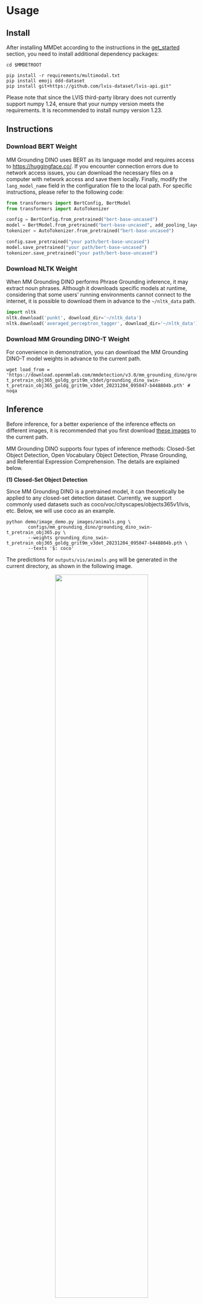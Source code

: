 # Usage

## Install

After installing MMDet according to the instructions in the [get_started](../../docs/zh_cn/get_started.md) section, you need to install additional dependency packages:

```shell
cd $MMDETROOT

pip install -r requirements/multimodal.txt
pip install emoji ddd-dataset
pip install git+https://github.com/lvis-dataset/lvis-api.git"
```

Please note that since the LVIS third-party library does not currently support numpy 1.24, ensure that your numpy version meets the requirements. It is recommended to install numpy version 1.23.

## Instructions

### Download BERT Weight

MM Grounding DINO uses BERT as its language model and requires access to https://huggingface.co/. If you encounter connection errors due to network access issues, you can download the necessary files on a computer with network access and save them locally. Finally, modify the `lang_model_name` field in the configuration file to the local path. For specific instructions, please refer to the following code:

```python
from transformers import BertConfig, BertModel
from transformers import AutoTokenizer

config = BertConfig.from_pretrained("bert-base-uncased")
model = BertModel.from_pretrained("bert-base-uncased", add_pooling_layer=False, config=config)
tokenizer = AutoTokenizer.from_pretrained("bert-base-uncased")

config.save_pretrained("your path/bert-base-uncased")
model.save_pretrained("your path/bert-base-uncased")
tokenizer.save_pretrained("your path/bert-base-uncased")
```

### Download NLTK Weight

When MM Grounding DINO performs Phrase Grounding inference, it may extract noun phrases. Although it downloads specific models at runtime, considering that some users' running environments cannot connect to the internet, it is possible to download them in advance to the `~/nltk_data` path.

```python
import nltk
nltk.download('punkt', download_dir='~/nltk_data')
nltk.download('averaged_perceptron_tagger', download_dir='~/nltk_data')
```

### Download MM Grounding DINO-T Weight

For convenience in demonstration, you can download the MM Grounding DINO-T model weights in advance to the current path.

```shell
wget load_from = 'https://download.openmmlab.com/mmdetection/v3.0/mm_grounding_dino/grounding_dino_swin-t_pretrain_obj365_goldg_grit9m_v3det/grounding_dino_swin-t_pretrain_obj365_goldg_grit9m_v3det_20231204_095047-b448804b.pth' # noqa
```

## Inference

Before inference, for a better experience of the inference effects on different images, it is recommended that you first download [these images](https://github.com/microsoft/X-Decoder/tree/main/inference_demo/images) to the current path.

MM Grounding DINO supports four types of inference methods: Closed-Set Object Detection, Open Vocabulary Object Detection, Phrase Grounding, and Referential Expression Comprehension. The details are explained below.

**(1) Closed-Set Object Detection**

Since MM Grounding DINO is a pretrained model, it can theoretically be applied to any closed-set detection dataset. Currently, we support commonly used datasets such as coco/voc/cityscapes/objects365v1/lvis, etc. Below, we will use coco as an example.

```shell
python demo/image_demo.py images/animals.png \
        configs/mm_grounding_dino/grounding_dino_swin-t_pretrain_obj365.py \
        --weights grounding_dino_swin-t_pretrain_obj365_goldg_grit9m_v3det_20231204_095047-b448804b.pth \
        --texts '$: coco'
```

The predictions for `outputs/vis/animals.png` will be generated in the current directory, as shown in the following image.

<div align=center>
<img src="https://github.com/open-mmlab/mmdetection/assets/17425982/1659211c-c117-4097-a659-84ab26efa2d3" width="70%"/>
</div>

Since ostrich is not one of the 80 classes in COCO, it will not be detected.

It's important to note that Objects365v1 and LVIS have a large number of categories. If you try to input all category names directly into the network, it may exceed 256 tokens, leading to poor model predictions. In such cases, you can use the `--chunked-size` parameter to perform chunked predictions. However, please be aware that chunked predictions may take longer to complete due to the large number of categories.

```shell
python demo/image_demo.py images/animals.png \
        configs/mm_grounding_dino/grounding_dino_swin-t_pretrain_obj365.py \
        --weights grounding_dino_swin-t_pretrain_obj365_goldg_grit9m_v3det_20231204_095047-b448804b.pth \
        --texts '$: lvis'  --chunked-size 70 \
        --palette random
```

<div align=center>
<img src="https://github.com/open-mmlab/mmdetection/assets/17425982/93554cf5-a1c5-4318-8e16-615cd2270fb6" width="70%"/>
</div>

Different `--chunked-size` values can lead to different prediction results. You can experiment with different chunked sizes to find the one that works best for your specific task and dataset.

**(2) Open Vocabulary Object Detection**

Open vocabulary object detection refers to the ability to input arbitrary class names during inference.

```shell
python demo/image_demo.py images/animals.png \
        configs/mm_grounding_dino/grounding_dino_swin-t_pretrain_obj365.py \
        --weights grounding_dino_swin-t_pretrain_obj365_goldg_grit9m_v3det_20231204_095047-b448804b.pth \
        --texts 'zebra. giraffe' -c
```

<div align=center>
<img src="https://github.com/open-mmlab/mmdetection/assets/17425982/75e4a81f-4644-4306-8f66-60e684ac32db" width="70%"/>
</div>

**(3) Phrase Grounding**

Phrase Grounding refers to the process where a user inputs a natural language description, and the model automatically detects the corresponding bounding boxes for the mentioned noun phrases. It can be used in two ways:

1. Automatically extracting noun phrases using the NLTK library and then performing detection.

```shell
python demo/image_demo.py images/apples.jpg \
        configs/mm_grounding_dino/grounding_dino_swin-t_pretrain_obj365.py \
        --weights grounding_dino_swin-t_pretrain_obj365_goldg_grit9m_v3det_20231204_095047-b448804b.pth \
        --texts 'There are many apples here.'
```

<div align=center>
<img src="https://github.com/open-mmlab/mmdetection/assets/17425982/7c5839d2-3266-49e1-8be6-012f258d710b" width="70%"/>
</div>

The program will automatically split `many apples` as a noun phrase and then detect the corresponding objects. Different input descriptions can have a significant impact on the prediction results.

2. Users can manually specify which parts of the sentence are noun phrases to avoid errors in NLTK extraction.

```shell
python demo/image_demo.py images/fruit.jpg \
        configs/mm_grounding_dino/grounding_dino_swin-t_pretrain_obj365.py \
        --weights grounding_dino_swin-t_pretrain_obj365_goldg_grit9m_v3det_20231204_095047-b448804b.pth \
        --texts 'The picture contains watermelon, flower, and a white bottle.' \
        --tokens-positive "[[[21,31]], [[45,59]]]"  --pred-score-thr 0.12
```

The noun phrase corresponding to positions 21-31 is `watermelon`, and the noun phrase corresponding to positions 45-59 is `a white bottle`.

<div align=center>
<img src="https://github.com/open-mmlab/mmdetection/assets/17425982/15080faf-048d-4201-a126-a9c773580f5e" width="70%"/>
</div>

**(4) Referential Expression Comprehension**

Referential expression understanding refers to the model automatically comprehending the referential expressions involved in a user's language description without the need for noun phrase extraction.

```shell
python demo/image_demo.py images/apples.jpg \
        configs/mm_grounding_dino/grounding_dino_swin-t_pretrain_obj365.py \
        --weights grounding_dino_swin-t_pretrain_obj365_goldg_grit9m_v3det_20231204_095047-b448804b.pth \
        --texts 'red apple.' \
        --tokens-positive -1
```

<div align=center>
<img src="https://github.com/open-mmlab/mmdetection/assets/17425982/40b970c3-60cd-4c78-a2cb-2c41b0442932" width="70%"/>
</div>

## Evaluation

Our provided evaluation scripts are unified, and you only need to prepare the data in advance and then run the relevant configuration.

(1) Zero-Shot COCO2017 val

```shell
# single GPU
python tools/test.py configs/mm_grounding_dino/grounding_dino_swin-t_pretrain_obj365.py \
        grounding_dino_swin-t_pretrain_obj365_goldg_grit9m_v3det_20231204_095047-b448804b.pth

# 8 GPUs
./tools/dist_test.sh configs/mm_grounding_dino/grounding_dino_swin-t_pretrain_obj365.py \
        grounding_dino_swin-t_pretrain_obj365_goldg_grit9m_v3det_20231204_095047-b448804b.pth 8
```

(2) Zero-Shot ODinW13

```shell
# single GPU
python tools/test.py configs/mm_grounding_dino/odinw/grounding_dino_swin-t_pretrain_odinw13.py \
        grounding_dino_swin-t_pretrain_obj365_goldg_grit9m_v3det_20231204_095047-b448804b.pth

# 8 GPUs
./tools/dist_test.sh configs/mm_grounding_dino/odinw/grounding_dino_swin-t_pretrain_odinw13.py \
        grounding_dino_swin-t_pretrain_obj365_goldg_grit9m_v3det_20231204_095047-b448804b.pth 8
```

## Visualization of Evaluation Results

For the convenience of visualizing and analyzing model prediction results, we provide support for visualizing evaluation dataset prediction results. Taking referential expression understanding as an example, the usage is as follows:

```shell
python tools/test.py configs/mm_grounding_dino/refcoco/grounding_dino_swin-t_pretrain_zeroshot_refexp \
        grounding_dino_swin-t_pretrain_obj365_goldg_grit9m_v3det_20231204_095047-b448804b.pth --work-dir refcoco_result --show-dir save_path
```

During the inference process, it will save the visualization results to the `refcoco_result/{current_timestamp}/save_path` directory. For other evaluation dataset visualizations, you only need to replace the configuration file.

Here are some visualization results for various datasets. The left image represents the Ground Truth (GT). The right image represents the Predicted Result.

1. COCO2017 val Results：

<div align=center>
<img src="https://github.com/open-mmlab/mmdetection/assets/17425982/3a0fa894-c0a5-4c1f-bdf0-1c6fd17abafa" width="70%"/>
</div>

2. Flickr30k Entities Results：

<div align=center>
<img src="https://github.com/open-mmlab/mmdetection/assets/17425982/e9f2667f-9dca-464b-b995-599aa2731b34" width="70%"/>
</div>

3. DOD Results：

<div align=center>
<img src="https://github.com/open-mmlab/mmdetection/assets/17425982/c71a306b-1055-4344-ba1d-ae4c57f2cb2f" width="70%"/>
</div>

4. RefCOCO val Results：

<div align=center>
<img src="https://github.com/open-mmlab/mmdetection/assets/17425982/b175959d-d788-4b5e-8b11-e8e34753457f" width="70%"/>
</div>

5. RefCOCO testA Results：

<div align=center>
<img src="https://github.com/open-mmlab/mmdetection/assets/17425982/c087f889-f96c-4355-8a15-7dc2738b4223" width="70%"/>
</div>

6. gRefCOCO val Results：

<div align=center>
<img src="https://github.com/open-mmlab/mmdetection/assets/17425982/96c2e783-17da-462e-a7cf-937555e26c90" width="70%"/>
</div>

## Training

If you want to reproduce our results, you can train the model by using the following command after preparing the dataset:

```shell
# Training on a single machine with 8 GPUs for obj365v1 dataset
./tools/dist_train.sh configs/mm_grounding_dino/grounding_dino_swin-t_pretrain_obj365.py 8
# Training on a single machine with 8 GPUs for datasets like obj365v1, goldg, grit, v3det, and other datasets is similar.
./tools/dist_train.sh configs/mm_grounding_dino/grounding_dino_swin-t_pretrain_obj365_goldg_grit9m_v3det.py 8
```

For multi-machine training, please refer to [train.md](../../docs/zh_cn/user_guides/train.md). The MM-Grounding-DINO T model is designed to work with 32 GPUs (specifically, 3090Ti GPUs). If your total batch size is not 32x4=128, you will need to manually adjust the learning rate accordingly.

### Pretraining Custom Format Explanation

In order to standardize the pretraining formats for different datasets, we refer to the format design proposed by [Open-GroundingDino](https://github.com/longzw1997/Open-GroundingDino). Specifically, it is divided into two formats.

**(1) Object Detection Format (OD)**

```text
{"filename": "obj365_train_000000734304.jpg",
 "height": 512,
 "width": 769,
 "detection": {
    "instances": [
          {"bbox": [109.4768676992, 346.0190429696, 135.1918335098, 365.3641967616], "label": 2, "category": "chair"},
          {"bbox": [58.612365705900004, 323.2281494016, 242.6005859067, 451.4166870016], "label": 8, "category": "car"}
                ]
      }
}
```

The numerical values corresponding to labels in the label dictionary should match the respective label_map. Each item in the instances list corresponds to a bounding box (in the format x1y1x2y2).

**(2) Phrase Grounding Format (VG)**

```text
{"filename": "2405116.jpg",
 "height": 375,
 "width": 500,
 "grounding":
     {"caption": "Two surfers walking down the shore. sand on the beach.",
      "regions": [
            {"bbox": [206, 156, 282, 248], "phrase": "Two surfers", "tokens_positive": [[0, 3], [4, 11]]},
            {"bbox": [303, 338, 443, 343], "phrase": "sand", "tokens_positive": [[36, 40]]},
            {"bbox": [[327, 223, 421, 282], [300, 200, 400, 210]], "phrase": "beach", "tokens_positive": [[48, 53]]}
               ]
      }
```

The `tokens_positive` field indicates the character positions of the current phrase within the caption.

## Example of Fine-tuning Custom Dataset

In order to facilitate downstream fine-tuning on custom datasets, we have provided a fine-tuning example using the simple "cat" dataset as an illustration.

### 1 Data Preparation

```shell
cd train_mmdet
wget https://download.openmmlab.com/mmyolo/data/cat_dataset.zip
unzip cat_dataset.zip -d data/cat/
```

The "cat" dataset is a single-category dataset consisting of 144 images, already converted to the COCO format.

<div align=center>
<img src="https://user-images.githubusercontent.com/25873202/205423220-c4b8f2fd-22ba-4937-8e47-1b3f6a8facd8.png" alt="cat dataset"/>
</div>

### 2 Configuration Preparation

Due to the simplicity and small size of the "cat" dataset, we trained it for 20 epochs using 8 GPUs, with corresponding learning rate scaling. We did not train the language model, only the visual model.

Detailed configuration information can be found in [grounding_dino_swin-t_finetune_8xb4_20e_cat](grounding_dino_swin-t_finetune_8xb4_20e_cat.py).

### 3 Visualization and Evaluation of Zero-Shot Results

Due to MM Grounding DINO being an open-set detection model, you can perform detection and evaluation even if it was not trained on the cat dataset.

Visualization of a single image:

```shell
cd train_mmdet
python demo/image_demo.py data/cat/images/IMG_20211205_120756.jpg configs/mm_grounding_dino/grounding_dino_swin-t_finetune_8xb4_20e_cat.py --weights grounding_dino_swin-t_pretrain_obj365_goldg_grit9m_v3det_20231204_095047-b448804b.pth --texts cat.
```

Evaluation results of Zero-shot on test dataset：

```shell
python tools/test.py configs/mm_grounding_dino/grounding_dino_swin-t_finetune_8xb4_20e_cat.py grounding_dino_swin-t_pretrain_obj365_goldg_grit9m_v3det_20231204_095047-b448804b.pth
```

```text
 Average Precision  (AP) @[ IoU=0.50:0.95 | area=   all | maxDets=100 ] = 0.881
 Average Precision  (AP) @[ IoU=0.50      | area=   all | maxDets=1000 ] = 1.000
 Average Precision  (AP) @[ IoU=0.75      | area=   all | maxDets=1000 ] = 0.929
 Average Precision  (AP) @[ IoU=0.50:0.95 | area= small | maxDets=1000 ] = -1.000
 Average Precision  (AP) @[ IoU=0.50:0.95 | area=medium | maxDets=1000 ] = -1.000
 Average Precision  (AP) @[ IoU=0.50:0.95 | area= large | maxDets=1000 ] = 0.881
 Average Recall     (AR) @[ IoU=0.50:0.95 | area=   all | maxDets=100 ] = 0.913
 Average Recall     (AR) @[ IoU=0.50:0.95 | area=   all | maxDets=300 ] = 0.913
 Average Recall     (AR) @[ IoU=0.50:0.95 | area=   all | maxDets=1000 ] = 0.913
 Average Recall     (AR) @[ IoU=0.50:0.95 | area= small | maxDets=1000 ] = -1.000
 Average Recall     (AR) @[ IoU=0.50:0.95 | area=medium | maxDets=1000 ] = -1.000
 Average Recall     (AR) @[ IoU=0.50:0.95 | area= large | maxDets=1000 ] = 0.913
```

### 4 Fine-tuning

```shell
./tools/dist_train.sh configs/mm_grounding_dino/grounding_dino_swin-t_finetune_8xb4_20e_cat.py 8 --work-dir cat_work_dir
```

The model will save the best-performing checkpoint. It achieved its best performance at the 16th epoch, with the following results:

```text
 Average Precision  (AP) @[ IoU=0.50:0.95 | area=   all | maxDets=100 ] = 0.901
 Average Precision  (AP) @[ IoU=0.50      | area=   all | maxDets=1000 ] = 1.000
 Average Precision  (AP) @[ IoU=0.75      | area=   all | maxDets=1000 ] = 0.930
 Average Precision  (AP) @[ IoU=0.50:0.95 | area= small | maxDets=1000 ] = -1.000
 Average Precision  (AP) @[ IoU=0.50:0.95 | area=medium | maxDets=1000 ] = -1.000
 Average Precision  (AP) @[ IoU=0.50:0.95 | area= large | maxDets=1000 ] = 0.901
 Average Recall     (AR) @[ IoU=0.50:0.95 | area=   all | maxDets=100 ] = 0.967
 Average Recall     (AR) @[ IoU=0.50:0.95 | area=   all | maxDets=300 ] = 0.967
 Average Recall     (AR) @[ IoU=0.50:0.95 | area=   all | maxDets=1000 ] = 0.967
 Average Recall     (AR) @[ IoU=0.50:0.95 | area= small | maxDets=1000 ] = -1.000
 Average Recall     (AR) @[ IoU=0.50:0.95 | area=medium | maxDets=1000 ] = -1.000
 Average Recall     (AR) @[ IoU=0.50:0.95 | area= large | maxDets=1000 ] = 0.967
```

We can observe that after fine-tuning, the training performance on the cat dataset improved from 88.1 to 90.1. However, due to the small dataset size, the evaluation metrics show some fluctuations.

## Iterative Generation and Optimization Pipeline of Model Self-training Pseduo Label

To facilitate users in creating their own datasets from scratch or those who want to leverage the model's inference capabilities for iterative pseudo-label generation and optimization, continuously modifying pseudo-labels to improve model performance, we have provided relevant pipelines.

Since we have defined two data formats, we will provide separate explanations for demonstration purposes.

### 1 Object Detection Format

Here, we continue to use the aforementioned cat dataset as an example. Let's assume that we currently have a series of images and predefined categories but no annotations.

1. Generate initial `odvg` format file

```python
import os
import cv2
import json
import jsonlines

data_root = 'data/cat'
images_path = os.path.join(data_root, 'images')
out_path = os.path.join(data_root, 'cat_train_od.json')
metas = []
for files in os.listdir(images_path):
    img = cv2.imread(os.path.join(images_path, files))
    height, width, _ = img.shape
    metas.append({"filename": files, "height": height, "width": width})

with jsonlines.open(out_path, mode='w') as writer:
    writer.write_all(metas)

# 生成 label_map.json，由于只有一个类别，所以只需要写一个 cat 即可
label_map_path = os.path.join(data_root, 'cat_label_map.json')
with open(label_map_path, 'w') as f:
    json.dump({'0': 'cat'}, f)
```

Two files, `cat_train_od.json` and `cat_label_map.json`, will be generated in the `data/cat` directory.

2. Inference with pre-trained model and save the results

We provide a readily usable [configuration](grounding_dino_swin-t_pretrain_pseudo-labeling_cat.py). If you are using a different dataset, you can refer to this configuration for modifications.

```shell
python tools/test.py configs/mm_grounding_dino/grounding_dino_swin-t_pretrain_pseudo-labeling_cat.py \
    grounding_dino_swin-t_pretrain_obj365_goldg_grit9m_v3det_20231204_095047-b448804b.pth
```

A new file `cat_train_od_v1.json` will be generated in the `data/cat` directory. You can manually open it to confirm or use the provided [script](../../tools/analysis_tools/browse_grounding_raw.py) to visualize the results.

```shell
python tools/analysis_tools/browse_grounding_raw.py data/cat/ cat_train_od_v1.json images --label-map-file cat_label_map.json -o your_output_dir --not-show
```

The visualization results will be generated in the `your_output_dir` directory.

3. Continue training to boost performance

After obtaining pseudo-labels, you can mix them with some pre-training data for further pre-training to improve the model's performance on the current dataset. Then, you can repeat step 2 to obtain more accurate pseudo-labels, and continue this iterative process.

### 2 Phrase Grounding Format

1. Generate initial `odvg` format file

The bootstrapping process of Phrase Grounding requires providing captions corresponding to each image and pre-segmented phrase information initially. Taking flickr30k entities images as an example, the generated typical file should look like this:

```text
[
{"filename": "3028766968.jpg",
 "height": 375,
 "width": 500,
 "grounding":
     {"caption": "Man with a black shirt on sit behind a desk sorting threw a giant stack of people work with a smirk on his face .",
      "regions": [
                 {"bbox": [0, 0, 1, 1], "phrase": "a giant stack of people", "tokens_positive": [[58, 81]]},
                 {"bbox": [0, 0, 1, 1], "phrase": "a black shirt", "tokens_positive": [[9, 22]]},
                 {"bbox": [0, 0, 1, 1], "phrase": "a desk", "tokens_positive": [[37, 43]]},
                 {"bbox": [0, 0, 1, 1], "phrase": "his face", "tokens_positive": [[103, 111]]},
                 {"bbox": [0, 0, 1, 1], "phrase": "Man", "tokens_positive": [[0, 3]]}]}}
{"filename": "6944134083.jpg",
 "height": 319,
 "width": 500,
 "grounding":
    {"caption": "Two men are competing in a horse race .",
    "regions": [
                {"bbox": [0, 0, 1, 1], "phrase": "Two men", "tokens_positive": [[0, 7]]}]}}
]
```

Bbox needs to be set to `[0, 0, 1, 1]` for initialization to make sure the programme could run, but this value would not be utilized.

```text
{"filename": "3028766968.jpg", "height": 375, "width": 500, "grounding": {"caption": "Man with a black shirt on sit behind a desk sorting threw a giant stack of people work with a smirk on his face .", "regions": [{"bbox": [0, 0, 1, 1], "phrase": "a giant stack of people", "tokens_positive": [[58, 81]]}, {"bbox": [0, 0, 1, 1], "phrase": "a black shirt", "tokens_positive": [[9, 22]]}, {"bbox": [0, 0, 1, 1], "phrase": "a desk", "tokens_positive": [[37, 43]]}, {"bbox": [0, 0, 1, 1], "phrase": "his face", "tokens_positive": [[103, 111]]}, {"bbox": [0, 0, 1, 1], "phrase": "Man", "tokens_positive": [[0, 3]]}]}}
{"filename": "6944134083.jpg", "height": 319, "width": 500, "grounding": {"caption": "Two men are competing in a horse race .", "regions": [{"bbox": [0, 0, 1, 1], "phrase": "Two men", "tokens_positive": [[0, 7]]}]}}
```

You can directly copy the text above, and assume that the text content is pasted into a file named `flickr_simple_train_vg.json`, which is placed in the pre-prepared `data/flickr30k_entities` dataset directory, as detailed in the data preparation document.

2. Inference with pre-trained model and save the results

We provide a directly usable [configuration](https://chat.openai.com/c/grounding_dino_swin-t_pretrain_pseudo-labeling_flickr30k.py). If you are using a different dataset, you can refer to this configuration for modifications.

```shell
python tools/test.py configs/mm_grounding_dino/grounding_dino_swin-t_pretrain_pseudo-labeling_flickr30k.py \
    grounding_dino_swin-t_pretrain_obj365_goldg_grit9m_v3det_20231204_095047-b448804b.pth
```

The translation of your text from Chinese to English is: "A new file `flickr_simple_train_vg_v1.json` will be generated in the `data/flickr30k_entities` directory. You can manually open it to confirm or use the [script](../../tools/analysis_tools/browse_grounding_raw.py) to visualize the effects

```shell
python tools/analysis_tools/browse_grounding_raw.py data/flickr30k_entities/ flickr_simple_train_vg_v1.json flickr30k_images -o your_output_dir --not-show
```

The visualization results will be generated in the `your_output_dir` directory, as shown in the following image:

<div align=center>
<img src="https://github.com/open-mmlab/mmdetection/assets/17425982/a1c72d52-fa52-4ebe-b793-716d34e7b83f" width="50%"/>
</div>

3. Continue training to boost performance

After obtaining the pseudo-labels, you can mix some pre-training data to continue pre-training jointly, which enhances the model's performance on the current dataset. Then, rerun step 2 to obtain more accurate pseudo-labels, and repeat this cycle iteratively.
